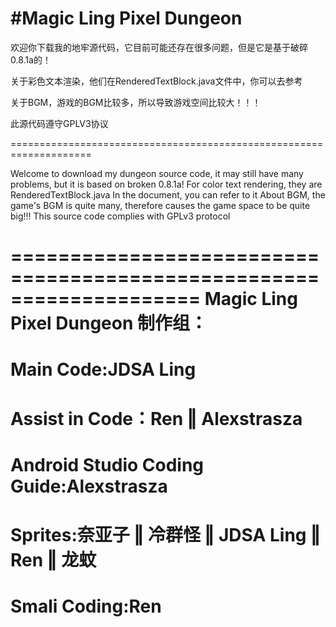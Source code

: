 #Magic Ling Pixel Dungeon
====================================================================
欢迎你下载我的地牢源代码，它目前可能还存在很多问题，但是它是基于破碎0.8.1a的！

关于彩色文本渲染，他们在RenderedTextBlock.java文件中，你可以去参考

关于BGM，游戏的BGM比较多，所以导致游戏空间比较大！！！

此源代码遵守GPLV3协议

====================================================================

Welcome to download my dungeon source code, it may still have many problems, but it is based on broken 0.8.1a!
For color text rendering, they are RenderedTextBlock.java In the document, you can refer to it
About BGM, the game's BGM is quite many, therefore causes the game space to be quite big!!!
This source code complies with GPLv3 protocol

====================================================================
Magic Ling Pixel Dungeon 制作组：
====================================================================
Main Code:JDSA Ling
====================================================================
Assist in Code：Ren ‖ Alexstrasza
====================================================================
Android Studio Coding Guide:Alexstrasza
====================================================================
Sprites:奈亚子 ‖ 冷群怪 ‖ JDSA Ling ‖ Ren ‖ 龙蚊 
====================================================================
Smali Coding:Ren
====================================================================

















